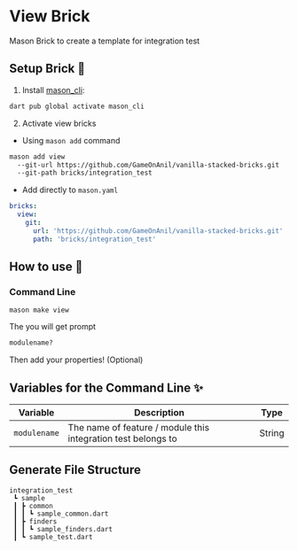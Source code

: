 # View Brick
Mason Brick to create a template for integration test

## Setup Brick 🚀
1. Install [mason_cli](https://pub.dev/packages/mason_cli):
```sh
dart pub global activate mason_cli
```

2. Activate view bricks
- Using `mason add` command
```sh
mason add view
  --git-url https://github.com/GameOnAnil/vanilla-stacked-bricks.git
  --git-path bricks/integration_test
```

- Add directly to `mason.yaml`
```yaml
bricks:
  view:
    git:
      url: 'https://github.com/GameOnAnil/vanilla-stacked-bricks.git'
      path: 'bricks/integration_test'
```

## How to use 🚀
### Command Line

```
mason make view
```

The you will get prompt
```sh
modulename?
```

Then add your properties! (Optional)

## Variables for the Command Line ✨
| Variable      | Description                                                | Type     |
| ------------- | ---------------------------------------------------------- | -------- |
| `modulename`  | The name of feature / module this integration test belongs to         | String   |

## Generate File Structure
```
integration_test
 ┗ sample
 ┃ ┣ common
 ┃ ┃ ┗ sample_common.dart
 ┃ ┣ finders
 ┃ ┃ ┗ sample_finders.dart
 ┃ ┗ sample_test.dart
```